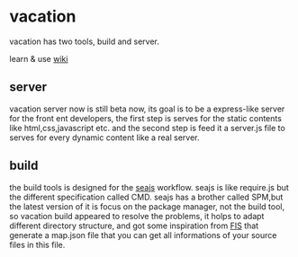 vacation
====================
vacation has two tools, build and server.

learn & use [wiki](https://github.com/peichao01/vacation/wiki)

server
------------------
vacation server now is still beta now, its goal is to be a express-like server for the front ent developers, the first step is serves for the static contents like html,css,javascript etc. and the second step is feed it a server.js file to serves for every dynamic content like a real server.

build
---------------------
the build tools is designed for the [seajs](https://github.com/seajs/seajs) workflow. seajs is like require.js but the different specification called CMD.
seajs has a brother called SPM,but the latest version of it is focus on the package manager, not the build tool, so vacation build appeared to resolve the problems, it holps to adapt different directory structure, and got some inspiration from [FIS](https://github.com/fis-dev/fis) that generate a map.json file that you can get all informations of your source files in this file.
